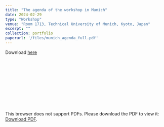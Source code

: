 ```yaml
---
title: "The agenda of the workshop in Munich"
date: 2024-02-29
type: "Workshop"
venue: "Room 1713, Technical University of Munich, Kyoto, Japan"
excerpt: ""
collection: portfolio
paperurl: '/files/munich_agenda_full.pdf'
---
```


Download [here](http://concert-japan-daruma.github.io/files/munich_agenda_full.pdf)

<object data="http://concert-japan-daruma.github.io/files/munich_agenda_full.pdf" type="application/pdf" width="700px" height="700px">
    <embed src="http://concert-japan-daruma.github.io/files/munich_agenda_full.pdf">
        <p>This browser does not support PDFs. Please download the PDF to view it: <a href="http://concert-japan-daruma.github.io/files/munich_agenda_full.pdf">Download PDF</a>.</p>
    </embed>
</object>


<!-- <figure>
  <img
  src="http://concert-japan-daruma.github.io/images/Munich/agenda_munich_first.jpg"
  alt="group_photo"  style="width:30">
</figure>

<figure>
  <img
  src="http://concert-japan-daruma.github.io/images/Munich/agenda_munich_second.jpg"
  alt="group_photo"  style="width:30">
</figure> -->

